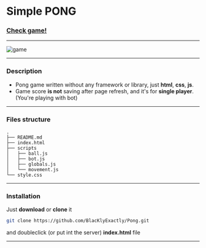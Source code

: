 # Simple PONG 
### [Check game!](https://simple-pong.netlify.app)

---

![game](https://i.imgur.com/7PyZHNl.png)

---

### Description
- Pong game written without any framework or library, just **html**, **css**, **js**.
- Game score **is not** saving after page refresh, and it's for **single player**. (You're playing with bot)

---

### Files structure
```
.
├── README.md      
├── index.html     
├── scripts        
│   ├── ball.js    
│   ├── bot.js     
│   ├── globals.js 
│   └── movement.js
└── style.css
```

---

### Installation
Just **download** or **clone** it 
```bash
git clone https://github.com/BlacKlyExactly/Pong.git
``` 
and doubleclick (or put int the server) **index.html** file

---

